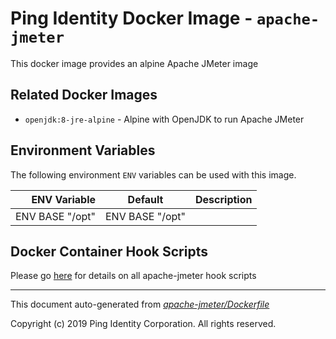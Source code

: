 
# Ping Identity Docker Image - `apache-jmeter`

This docker image provides an alpine Apache JMeter image

## Related Docker Images
- `openjdk:8-jre-alpine` - Alpine with OpenJDK to run Apache JMeter

## Environment Variables
The following environment `ENV` variables can be used with 
this image. 

| ENV Variable  | Default     | Description
| ------------: | ----------- | ---------------------------------
| ENV BASE "/opt"  | ENV BASE "/opt"  | 
## Docker Container Hook Scripts
Please go [here](https://github.com/pingidentity/pingidentity-devops-getting-started/tree/master/docs/docker-images/apache-jmeter/hooks/README.md) for details on all apache-jmeter hook scripts

---
This document auto-generated from _[apache-jmeter/Dockerfile](https://github.com/pingidentity/pingidentity-docker-builds/blob/master/apache-jmeter/Dockerfile)_

Copyright (c)  2019 Ping Identity Corporation. All rights reserved.
